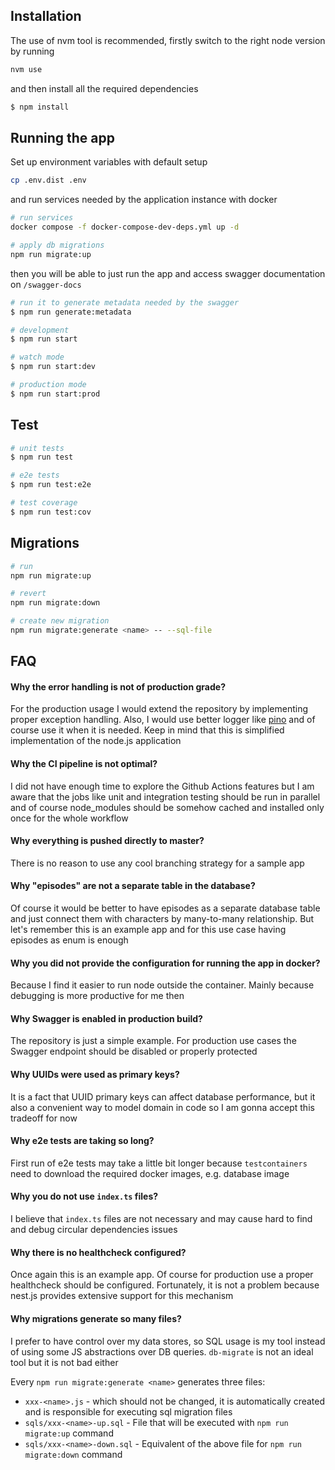 
## Installation

The use of nvm tool is recommended, firstly switch to the right node version by running

```bash
nvm use
```
and then install all the required dependencies

```bash
$ npm install
```

## Running the app

Set up environment variables with default setup
```bash
cp .env.dist .env
```
and run services needed by the application instance with docker
```bash
# run services
docker compose -f docker-compose-dev-deps.yml up -d

# apply db migrations
npm run migrate:up
```

then you will be able to just run the app and access swagger documentation on `/swagger-docs`

```bash
# run it to generate metadata needed by the swagger
$ npm run generate:metadata 

# development
$ npm run start

# watch mode
$ npm run start:dev

# production mode
$ npm run start:prod
```

## Test

```bash
# unit tests
$ npm run test

# e2e tests
$ npm run test:e2e

# test coverage
$ npm run test:cov
```

## Migrations

```bash
# run
npm run migrate:up

# revert
npm run migrate:down

# create new migration
npm run migrate:generate <name> -- --sql-file

```

## FAQ

#### Why the error handling is not of production grade?
For the production usage I would extend the repository by implementing proper
exception handling. Also, I would use better logger like [pino](https://www.npmjs.com/package/pino)
and of course use it when it is needed. Keep in mind that this is simplified implementation
of the node.js application

#### Why the CI pipeline is not optimal?
I did not have enough time to explore the Github Actions features but I am aware
that the jobs like unit and integration testing should be run in parallel and of course
node_modules should be somehow cached and installed only once for the whole workflow

#### Why everything is pushed directly to master?
There is no reason to use any cool branching strategy for a sample app

#### Why "episodes" are not a separate table in the database?
Of course it would be better to have episodes as a separate database table and just connect
them with characters by many-to-many relationship. But let's remember this is an example app
and for this use case having episodes as enum is enough

#### Why you did not provide the configuration for running the app in docker?
Because I find it easier to run node outside the container. Mainly because 
debugging is more productive for me then

#### Why Swagger is enabled in production build?
The repository is just a simple example. For production use cases the Swagger endpoint should
be disabled or properly protected

#### Why UUIDs were used as primary keys?
It is a fact that UUID primary keys can affect database performance, but it also a convenient
way to model domain in code so I am gonna accept this tradeoff for now

#### Why e2e tests are taking so long?
First run of e2e tests may take a little bit longer because `testcontainers` need to download
the required docker images, e.g. database image

#### Why you do not use `index.ts` files?
I believe that `index.ts` files are not necessary and may cause hard to find and debug
circular dependencies issues

#### Why there is no healthcheck configured?
Once again this is an example app. Of course for production use a proper healthcheck should be configured.
Fortunately, it is not a problem because nest.js provides extensive support for this mechanism

#### Why migrations generate so many files?
I prefer to have control over my data stores, so SQL usage is my tool instead of using some
JS abstractions over DB queries. `db-migrate` is not an ideal tool but it is not bad either

Every `npm run migrate:generate <name>` generates three files:
- `xxx-<name>.js` - which should not be changed, it is automatically created and is responsible
  for executing sql migration files
- `sqls/xxx-<name>-up.sql` - File that will be executed with `npm run migrate:up` command
- `sqls/xxx-<name>-down.sql` - Equivalent of the above file for `npm run migrate:down` command